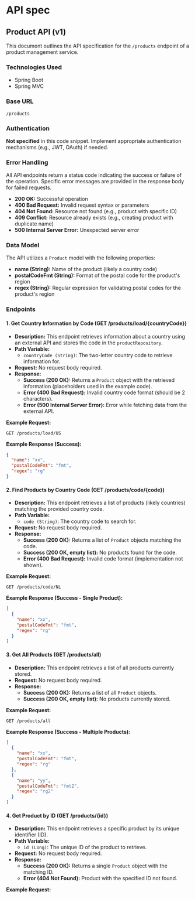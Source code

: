 # API spec
## Product API (v1)

This document outlines the API specification for the `/products` endpoint of a product management service.

### Technologies Used

* Spring Boot
* Spring MVC

### Base URL

`/products`

### Authentication

**Not specified** in this code snippet. Implement appropriate authentication mechanisms (e.g., JWT, OAuth) if needed.

### Error Handling

All API endpoints return a status code indicating the success or failure of the operation. Specific error messages are provided in the response body for failed requests.

* **200 OK:** Successful operation
* **400 Bad Request:** Invalid request syntax or parameters
* **404 Not Found:** Resource not found (e.g., product with specific ID)
* **409 Conflict:** Resource already exists (e.g., creating product with duplicate name)
* **500 Internal Server Error:** Unexpected server error

### Data Model

The API utilizes a `Product` model with the following properties:

* **name (String):**  Name of the product (likely a country code)
* **postalCodeFmt (String):**  Format of the postal code for the product's region
* **regex (String):**  Regular expression for validating postal codes for the product's region


### Endpoints

#### 1. Get Country Information by Code (GET /products/load/{countryCode})

* **Description:** This endpoint retrieves information about a country using an external API and stores the code in the `productRepository`.
* **Path Variable:**
    * `countryCode (String)`: The two-letter country code to retrieve information for.
* **Request:** No request body required.
* **Response:**
    * **Success (200 OK):** Returns a `Product` object with the retrieved information (placeholders used in the example code).
    * **Error (400 Bad Request):**  Invalid country code format (should be 2 characters).
    * **Error (500 Internal Server Error):**  Error while fetching data from the external API.

**Example Request:**

```
GET /products/load/US
```

**Example Response (Success):**

```json
{
  "name": "xx",
  "postalCodeFmt": "fmt",
  "regex": "rg"
}
```

#### 2. Find Products by Country Code (GET /products/code/{code})

* **Description:** This endpoint retrieves a list of products (likely countries) matching the provided country code.
* **Path Variable:**
    * `code (String)`: The country code to search for.
* **Request:** No request body required.
* **Response:**
    * **Success (200 OK):** Returns a list of `Product` objects matching the code.
    * **Success (200 OK, empty list):** No products found for the code.
    * **Error (400 Bad Request):** Invalid code format (implementation not shown).

**Example Request:**

```
GET /products/code/NL
```

**Example Response (Success - Single Product):**

```json
[
  {
    "name": "xx",
    "postalCodeFmt": "fmt",
    "regex": "rg"
  }
]
```


#### 3. Get All Products (GET /products/all)

* **Description:** This endpoint retrieves a list of all products currently stored.
* **Request:** No request body required.
* **Response:**
    * **Success (200 OK):** Returns a list of all `Product` objects.
    * **Success (200 OK, empty list):** No products currently stored.

**Example Request:**

```
GET /products/all
```

**Example Response (Success - Multiple Products):**

```json
[
  {
    "name": "xx",
    "postalCodeFmt": "fmt",
    "regex": "rg"
  },
  {
    "name": "yy",
    "postalCodeFmt": "fmt2",
    "regex": "rg2"
  }
]
```


#### 4. Get Product by ID (GET /products/{id})

* **Description:** This endpoint retrieves a specific product by its unique identifier (ID).
* **Path Variable:**
    * `id (Long)`: The unique ID of the product to retrieve.
* **Request:** No request body required.
* **Response:**
    * **Success (200 OK):** Returns a single `Product` object with the matching ID.
    * **Error (404 Not Found):** Product with the specified ID not found.

**Example Request:**